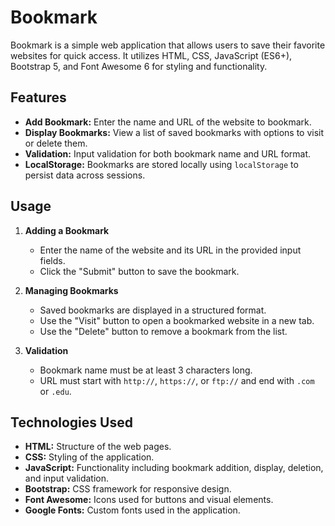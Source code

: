 # Bookmark

Bookmark is a simple web application that allows users to save their favorite websites for quick access. It utilizes HTML, CSS, JavaScript (ES6+), Bootstrap 5, and Font Awesome 6 for styling and functionality.

## Features

- **Add Bookmark:** Enter the name and URL of the website to bookmark.
- **Display Bookmarks:** View a list of saved bookmarks with options to visit or delete them.
- **Validation:** Input validation for both bookmark name and URL format.
- **LocalStorage:** Bookmarks are stored locally using `localStorage` to persist data across sessions.

## Usage

1. **Adding a Bookmark**
   - Enter the name of the website and its URL in the provided input fields.
   - Click the "Submit" button to save the bookmark.

2. **Managing Bookmarks**
   - Saved bookmarks are displayed in a structured format.
   - Use the "Visit" button to open a bookmarked website in a new tab.
   - Use the "Delete" button to remove a bookmark from the list.

3. **Validation**
   - Bookmark name must be at least 3 characters long.
   - URL must start with `http://`, `https://`, or `ftp://` and end with `.com` or `.edu`.

## Technologies Used

- **HTML:** Structure of the web pages.
- **CSS:** Styling of the application.
- **JavaScript:** Functionality including bookmark addition, display, deletion, and input validation.
- **Bootstrap:** CSS framework for responsive design.
- **Font Awesome:** Icons used for buttons and visual elements.
- **Google Fonts:** Custom fonts used in the application.

